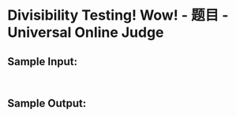 # Divisibility Testing! Wow! - 题目 - Universal Online Judge


## Sample Input: 
```


```

## Sample Output: 
```


```
